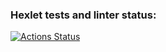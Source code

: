 ### Hexlet tests and linter status:
[![Actions Status](https://github.com/MouserRU/java-project-71/actions/workflows/hexlet-check.yml/badge.svg)](https://github.com/MouserRU/java-project-71/actions)